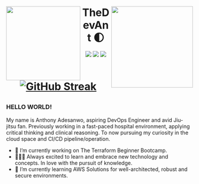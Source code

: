 #
<div id="header">
<img align="left" src="https://ucarecdn.com/cd619ec1-2b7a-4861-85fb-21e38552ce42/-/filter/enzana/100/-/preview/3000x3000/-/border_radius/50p/-/format/auto/" height="200px" width="200px">
<img align="right" src="https://ucarecdn.com/cd619ec1-2b7a-4861-85fb-21e38552ce42/-/flip/-/rotate/180/-/preview/3000x3000/-/border_radius/50p/-/format/auto/" height="220px" width="220px">
<h1 align="center">TheDevAnt 🌓</h1>
</div>

<p align="center"> 
  <a href="https://linkedin.com/in/anthonyadesanwo" alt="Linkedin" title="Linkedin">
    <img src="https://img.shields.io/badge/Linkedin-blue?style=for-the-badge&logo=linkedin&logoColor=white&link=https%3A%2F%2Flinkedin.com%2Fin%2Fanthonyadesanwo"/></a>
  <a href="https://anthonyadesanwo.netlify.app" alt="Website" title="Website">
    <img src="https://img.shields.io/badge/Website-%23211e1e?style=for-the-badge&link=https%3A%2F%2Fanthonyadesanwo.netlify.app"/></a>
  <img src="https://komarev.com/ghpvc/?username=mobiusxxf&color=yellow&style=for-the-badge&label=profile+views"> 
</p>

<!--
**MobiusXXF/MobiusXXF** is a ✨ _special_ ✨ repository because its `README.md` (this file) appears on your GitHub profile.
-->

# <p align="center"> [![GitHub Streak](https://streak-stats-ig7f3dobo-mobiusxxf.vercel.app/?user=MobiusXXF&theme=highcontrast&border_radius=5&fire=EB5454)](https://git.io/streak-stats) </p>

### HELLO WORLD!

My name is Anthony Adesanwo, aspiring DevOps Engineer and avid Jiu-jitsu fan. Previously working in a fast-paced hospital environment, applying critical thinking and clinical reasoning. To now pursuing my curiosity in the cloud space and CI/CD pipeline/operation.

- 🔭 I’m currently working on The Terraform Beginner Bootcamp.
- 👨🏾‍💻 Always excited to learn and embrace new technology and concepts. In love with the pursuit of knowledge.
- 🌱 I’m currently learning AWS Solutions for well-architected, robust and secure environments.
<!--- 📫 How to reach me: https://dev.to/thedevant https://medium.com/@adesanwoa https://codesandbox.io/u/mobiusxxf https://www.instagram.com/thedevant.og 
-->

